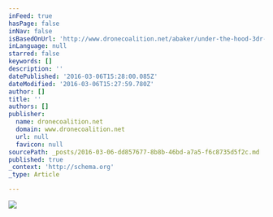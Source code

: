```yaml
---
inFeed: true
hasPage: false
inNav: false
isBasedOnUrl: 'http://www.dronecoalition.net/abaker/under-the-hood-3dr-solo-part-3/'
inLanguage: null
starred: false
keywords: []
description: ''
datePublished: '2016-03-06T15:28:00.085Z'
dateModified: '2016-03-06T15:27:59.780Z'
author: []
title: ''
authors: []
publisher:
  name: dronecoalition.net
  domain: www.dronecoalition.net
  url: null
  favicon: null
sourcePath: _posts/2016-03-06-dd857677-8b8b-46bd-a7a5-f6c8735d5f2c.md
published: true
_context: 'http://schema.org'
_type: Article

---
```

![](http://www.dronecoalition.net/abaker/files/2015/09/Solo_Teardown16.jpg)